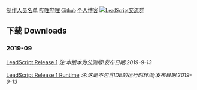 <font color="Green" face="Minecraft">
<a href="/top/creator.html">制作人员名单</a>
<a href="https://space.bilibili.com/151235443?">哔哩哔哩</a>
<a href="https://www.github.com/xiaokang00010">Github</a>
<a href="https://xiaokang00010.github.io">个人博客</a>
<a target="_blank" href="//shang.qq.com/wpa/qunwpa?idkey=82b401120ae697997f306fab6ba1d66ff7414b93b2e1e161b0047bf66de35d04"><img border="0" src="//pub.idqqimg.com/wpa/images/group.png" alt="LeadScript交流群" title="LeadScript交流群"></a>
</font>


## 下载 Downloads

### 2019-09

[LeadScript Release 1](/downloads/201909/LeadScriptRelease1.rar)
<em>注:本版本为公测版!发布日期:2019-9-13</em>

[LeadScript Release 1 Runtime](/downloads/201909/LeadScriptRelease1Runtime.rar)
<em>注:这是不包含IDE的运行时环境;发布日期:2019-9-13</em>
